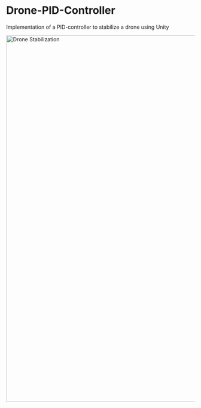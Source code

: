 # Drone-PID-Controller
 Implementation of a PID-controller to stabilize a drone using Unity
 
<img src="stabilisation.gif" alt="Drone Stabilization" width="980">
